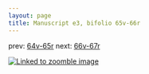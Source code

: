```yaml
---
layout: page
title: Manuscript e3, bifolio 65v-66r
---
```


prev: [64v-65r](../64v-65r/) next: [66v-67r](../66v-67r/)



[![Linked to zoomble image](http://www.homermultitext.org/iipsrv?IIIF=/project/homer/pyramidal/deepzoom/hmt/e3bifolio/v1/E3_65v_66r.tif/full/2000,/0/default.jpg)](http://www.homermultitext.org/ict2/?urn=urn:cite2:hmt:e3bifolio.v1:E3_65v_66r)


